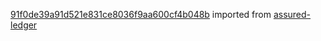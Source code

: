 [91f0de39a91d521e831ce8036f9aa600cf4b048b](https://github.com/insolar/assured-ledger/commit/91f0de39a91d521e831ce8036f9aa600cf4b048b) imported from [assured-ledger](https://github.com/insolar/assured-ledger)
